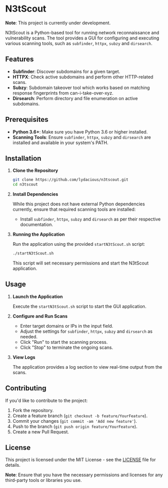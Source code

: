 # N3tScout

**Note**: This project is currently under development.

N3tScout is a Python-based tool for running network reconnaissance and vulnerability scans. The tool provides a GUI for configuring and executing various scanning tools, such as `subfinder`, `httpx`, `subzy` and `dirsearch`.

## Features

- **Subfinder**: Discover subdomains for a given target.
- **HTTPX**: Check active subdomains and perform other HTTP-related scans.
- **Subzy**: Subdomain takeover tool which works based on matching response fingerprints from can-i-take-over-xyz.
- **Dirsearch**: Perform directory and file enumeration on active subdomains.

## Prerequisites

- **Python 3.6+**: Make sure you have Python 3.6 or higher installed.
- **Scanning Tools**: Ensure `subfinder`, `httpx`, `subzy` and `dirsearch` are installed and available in your system's PATH.

## Installation

1. **Clone the Repository**

    ```bash
    git clone https://github.com/lydacious/n3tscout.git
    cd n3tscout
    ```

2. **Install Dependencies**

    While this project does not have external Python dependencies currently, ensure that required scanning tools are installed:

    - Install `subfinder`, `httpx`, `subzy` and `dirsearch` as per their respective documentation.

3. **Running the Application**

    Run the application using the provided `startN3tScout.sh` script:

    ```bash
    ./startN3tScout.sh
    ```

    This script will set necessary permissions and start the N3tScout application.

## Usage

1. **Launch the Application**

    Execute the `startN3tScout.sh` script to start the GUI application.

2. **Configure and Run Scans**

    - Enter target domains or IPs in the input field.
    - Adjust the settings for `subfinder`, `httpx`, `subzy` and `dirsearch` as needed.
    - Click "Run" to start the scanning process.
    - Click "Stop" to terminate the ongoing scans.

3. **View Logs**

    The application provides a log section to view real-time output from the scans.

## Contributing

If you'd like to contribute to the project:

1. Fork the repository.
2. Create a feature branch (`git checkout -b feature/YourFeature`).
3. Commit your changes (`git commit -am 'Add new feature'`).
4. Push to the branch (`git push origin feature/YourFeature`).
5. Create a new Pull Request.

## License

This project is licensed under the MIT License - see the [LICENSE](LICENSE) file for details.


**Note**: Ensure that you have the necessary permissions and licenses for any third-party tools or libraries you use.
